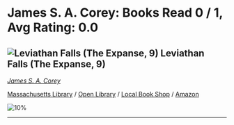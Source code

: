 # James S. A. Corey:  Books Read 0 / 1, Avg Rating: 0.0 

## ![Leviathan Falls (The Expanse, 9)](https://covers.openlibrary.org/b/isbn/978-0316332910-M.jpg) Leviathan Falls (The Expanse, 9)
*[James S. A. Corey](../authors/JamesSACorey)*

[Massachusetts Library](https://library.minlib.net/search/i=978-0316332910) / [Open Library](https://openlibrary.org/isbn/978-0316332910) / [Local Book Shop](https://bookshop.org/book/978-0316332910) / [Amazon](https://smile.amazon.com/dp/0316332917)

![10%](https://progress-bar.dev/10) 



---

